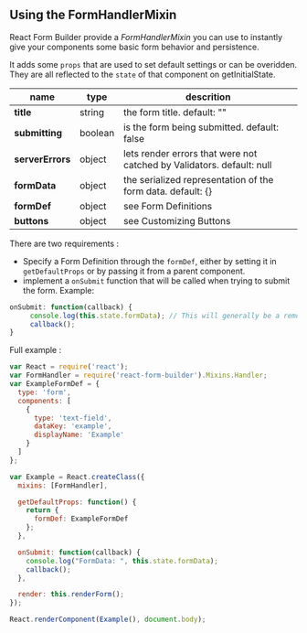 ## Using the FormHandlerMixin

React Form Builder provide a _FormHandlerMixin_ you can use to instantly give your components some basic form behavior and persistence.

It adds some `props` that are used to set default settings or can be overidden. They are all reflected to the `state` of that component on getInitialState.

name | type | descrition
-----|-----|-----
**title** | string | the form title. default: ""
**submitting** | boolean | is the form being submitted. default: false
**serverErrors** | object | lets render errors that were not catched by Validators. default: null
**formData** | object | the serialized representation of the form data. default: {}
**formDef** | object | see Form Definitions
**buttons** | object | see Customizing Buttons

There are two requirements :
 * Specify a Form Definition through the `formDef`, either by setting it in `getDefaultProps` or by passing it from a parent component.
 * implement a `onSubmit` function that will be called when trying to submit the form. Example:

 ```javascript
onSubmit: function(callback) {
      console.log(this.state.formData); // This will generally be a remote call instead
      callback();
}
```

Full example :

```javascript
var React = require('react');
var FormHandler = require('react-form-builder').Mixins.Handler;
var ExampleFormDef = {
  type: 'form',
  components: [
    {
      type: 'text-field',
      dataKey: 'example',
      displayName: 'Example'
    }
  ]
};

var Example = React.createClass({
  mixins: [FormHandler],

  getDefaultProps: function() {
    return {
      formDef: ExampleFormDef
    };
  },

  onSubmit: function(callback) {
    console.log("FormData: ", this.state.formData);
    callback();
  },

  render: this.renderForm();
});

React.renderComponent(Example(), document.body);
```